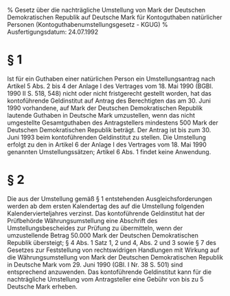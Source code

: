 % Gesetz über die nachträgliche Umstellung von Mark der Deutschen Demokratischen Republik auf Deutsche Mark für Kontoguthaben natürlicher Personen  (Kontoguthabenumstellungsgesetz - KGUG)
% Ausfertigungsdatum: 24.07.1992
 
# § 1

Ist für ein Guthaben einer natürlichen Person ein Umstellungsantrag nach Artikel 5 Abs. 2 bis 4 der Anlage I des Vertrages vom 18. Mai 1990 (BGBl. 1990 II S. 518, 548) nicht oder nicht fristgerecht gestellt worden, hat das kontoführende Geldinstitut auf Antrag des Berechtigten das am 30. Juni 1990 vorhandene, auf Mark der Deutschen Demokratischen Republik lautende Guthaben in Deutsche Mark umzustellen, wenn das nicht umgestellte Gesamtguthaben des Antragstellers mindestens 500 Mark der Deutschen Demokratischen Republik beträgt. Der Antrag ist bis zum 30. Juni 1993 beim kontoführenden Geldinstitut zu stellen. Die Umstellung erfolgt zu den in Artikel 6 der Anlage I des Vertrages vom 18. Mai 1990 genannten Umstellungssätzen; Artikel 6 Abs. 1 findet keine Anwendung.

# § 2

Die aus der Umstellung gemäß § 1 entstehenden Ausgleichsforderungen werden ab dem ersten Kalendertag des auf die Umstellung folgenden Kalendervierteljahres verzinst. Das kontoführende Geldinstitut hat der Prüfbehörde Währungsumstellung eine Abschrift des Umstellungsbescheides zur Prüfung zu übermitteln, wenn der umzustellende Betrag 50.000 Mark der Deutschen Demokratischen Republik übersteigt; § 4 Abs. 1 Satz 1, 2 und 4, Abs. 2 und 3 sowie § 7 des Gesetzes zur Feststellung von rechtswidrigen Handlungen mit Wirkung auf die Währungsumstellung von Mark der Deutschen Demokratischen Republik in Deutsche Mark vom 29. Juni 1990 (GBl. I Nr. 38 S. 501) sind entsprechend anzuwenden. Das kontoführende Geldinstitut kann für die nachträgliche Umstellung vom Antragsteller eine Gebühr von bis zu 5 Deutsche Mark erheben.
